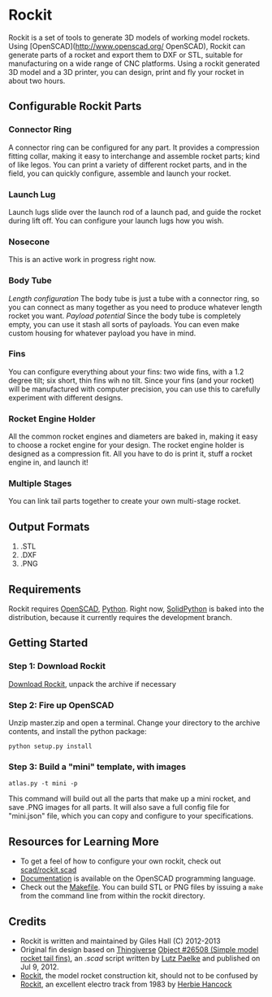 Rockit
======

Rockit is a set of tools to generate 3D models of working model rockets.  Using [OpenSCAD](http://www.openscad.org/ OpenSCAD), Rockit can generate parts of a rocket and export them to DXF or STL, suitable for manufacturing on a wide range of CNC platforms.  Using a rockit generated 3D model and a 3D printer, you can design, print and fly your rocket in about two hours.  

Configurable Rockit Parts
-------------------------

### Connector Ring
A connector ring can be configured for any part.  It provides a compression fitting collar, making it easy to interchange and assemble rocket parts; kind of like legos.  You can print a variety of different rocket parts, and in the field, you can quickly configure, assemble and launch your rocket.
### Launch Lug 
Launch lugs slide over the launch rod of a launch pad, and guide the rocket during lift off.  You can configure your launch lugs how you wish.
### Nosecone
This is an active work in progress right now.
### Body Tube
*Length configuration* The body tube is just a tube with a connector ring, so you can connect as many together as you need to produce whatever length rocket you want.
*Payload potential* Since the body tube is completely empty, you can use it stash all sorts of payloads.  You can even make custom housing for whatever payload you have in mind.
### Fins
You can configure everything about your fins: two wide fins, with a 1.2 degree tilt; six short, thin fins wih no tilt.  Since your fins (and your rocket) will be manufactured with computer precision, you can use this to carefully experiment with different designs. 
### Rocket Engine Holder
All the common rocket engines and diameters are baked in, making it easy to choose a rocket engine for your design.  The rocket engine holder is designed as a compression fit.  All you have to do is print it, stuff a rocket engine in, and launch it!
### Multiple Stages
You can link tail parts together to create your own multi-stage rocket.

Output Formats
--------------
1. .STL
2. .DXF
3. .PNG

Requirements
------------
Rockit requires [OpenSCAD](http://www.openscad.org/downloads.html), [Python](http://www.python.org/download/).  Right now, [SolidPython](https://github.com/SolidCode/SolidPython) is baked into the distribution, because it currently requires the development branch.

Getting Started
---------------
### Step 1: Download Rockit
[Download Rockit](https://github.com/vishnubob/rockit/archive/master.zip), unpack the archive if necessary

### Step 2: Fire up OpenSCAD
Unzip master.zip and open a terminal.  Change your directory to the archive contents, and install the python package:
```jacascript
python setup.py install
```

### Step 3: Build a "mini" template, with images

```jacascript
atlas.py -t mini -p
```

This command will build out all the parts that make up a mini rocket, and save .PNG images for all parts.  It will also save a full config file for "mini.json" file, which you can copy and configure to your specifications.

Resources for Learning More
---------------------------
- To get a feel of how to configure your own rockit, check out [scad/rockit.scad](https://github.com/vishnubob/rockit/blob/master/scad/rockit.scad)
- [Documentation](http://en.wikibooks.org/wiki/OpenSCAD_User_Manual/The_OpenSCAD_Language) is available on the OpenSCAD programming language.
- Check out the [Makefile](https://github.com/vishnubob/rockit/blob/master/Makefile).  You can build STL or PNG files by issuing a `make` from the command line from within the rockit directory.

Credits
-------
- Rockit is written and maintained by Giles Hall (C) 2012-2013
- Original fin design based on [Thingiverse](http://www.thingiverse.com/) [Object #26508 (Simple model rocket tail fins)](http://www.thingiverse.com/thing:26508), an *.scad* script written by [Lutz Paelke](http://www.thingiverse.com/lpaelke/designs) and published on Jul 9, 2012.
- [Rockit](https://github.com/vishnubob/rockit), the model rocket construction kit, should not to be confused by [Rockit](http://en.wikipedia.org/wiki/Rockit), an excellent electro track from 1983 by [Herbie Hancock](http://en.wikipedia.org/wiki/Herbie_Hancock)

